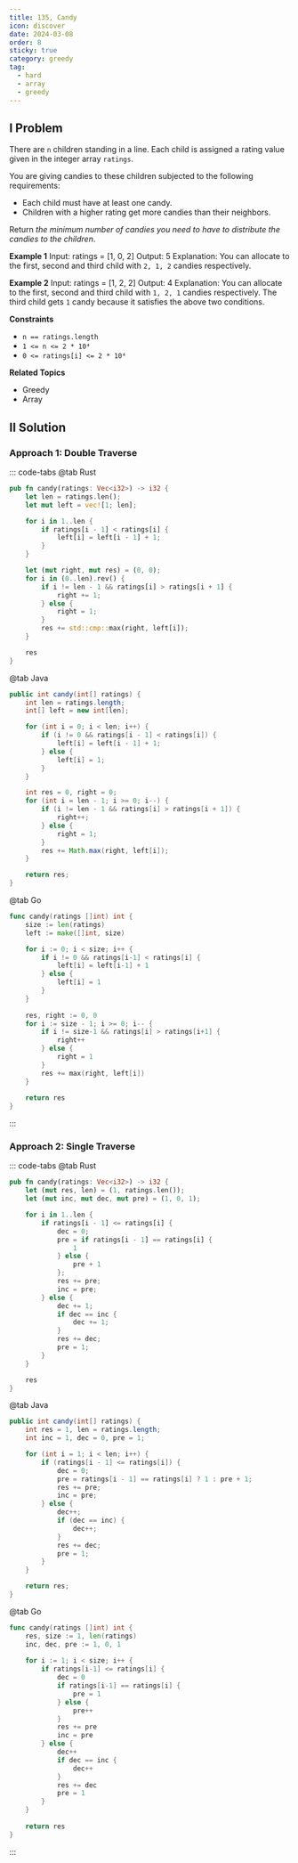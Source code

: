 ```yaml
---
title: 135, Candy
icon: discover
date: 2024-03-08
order: 8
sticky: true
category: greedy
tag: 
  - hard
  - array
  - greedy
---
```


## I Problem
There are `n` children standing in a line. Each child is assigned a rating value given in the integer array `ratings`.

You are giving candies to these children subjected to the following requirements:
- Each child must have at least one candy.
- Children with a higher rating get more candies than their neighbors.

Return *the minimum number of candies you need to have to distribute the candies to the children*.

**Example 1**
Input: ratings = [1, 0, 2]
Output: 5
Explanation: You can allocate to the first, second and third child with `2, 1, 2` candies respectively.

**Example 2**
Input: ratings = [1, 2, 2]
Output: 4
Explanation: You can allocate to the first, second and third child with `1, 2, 1` candies respectively. The third child gets `1` candy because it satisfies the above two conditions.

**Constraints**
- `n == ratings.length`
- `1 <= n <= 2 * 10⁴`
- `0 <= ratings[i] <= 2 * 10⁴`

**Related Topics**
- Greedy
- Array

## II Solution
### Approach 1: Double Traverse
::: code-tabs
@tab Rust
```rust
pub fn candy(ratings: Vec<i32>) -> i32 {
    let len = ratings.len();
    let mut left = vec![1; len];

    for i in 1..len {
        if ratings[i - 1] < ratings[i] {
            left[i] = left[i - 1] + 1;
        }
    }

    let (mut right, mut res) = (0, 0);
    for i in (0..len).rev() {
        if i != len - 1 && ratings[i] > ratings[i + 1] {
            right += 1;
        } else {
            right = 1;
        }
        res += std::cmp::max(right, left[i]);
    }

    res
}
```

@tab Java
```java
public int candy(int[] ratings) {
    int len = ratings.length;
    int[] left = new int[len];

    for (int i = 0; i < len; i++) {
        if (i != 0 && ratings[i - 1] < ratings[i]) {
            left[i] = left[i - 1] + 1;
        } else {
            left[i] = 1;
        }
    }

    int res = 0, right = 0;
    for (int i = len - 1; i >= 0; i--) {
        if (i != len - 1 && ratings[i] > ratings[i + 1]) {
            right++;
        } else {
            right = 1;
        }
        res += Math.max(right, left[i]);
    }

    return res;
}
```

@tab Go
```go
func candy(ratings []int) int {
    size := len(ratings)
    left := make([]int, size)

    for i := 0; i < size; i++ {
        if i != 0 && ratings[i-1] < ratings[i] {
            left[i] = left[i-1] + 1
        } else {
            left[i] = 1
        }
    }
    
    res, right := 0, 0
    for i := size - 1; i >= 0; i-- {
        if i != size-1 && ratings[i] > ratings[i+1] {
            right++
        } else {
            right = 1
        }
        res += max(right, left[i])
    }
    
    return res
}
```
:::

### Approach 2: Single Traverse
::: code-tabs
@tab Rust
```rust
pub fn candy(ratings: Vec<i32>) -> i32 {
    let (mut res, len) = (1, ratings.len());
    let (mut inc, mut dec, mut pre) = (1, 0, 1);

    for i in 1..len {
        if ratings[i - 1] <= ratings[i] {
            dec = 0;
            pre = if ratings[i - 1] == ratings[i] {
                1
            } else {
                pre + 1
            };
            res += pre;
            inc = pre;
        } else {
            dec += 1;
            if dec == inc {
                dec += 1;
            }
            res += dec;
            pre = 1;
        }
    }

    res
}
```

@tab Java
```java
public int candy(int[] ratings) {
    int res = 1, len = ratings.length;
    int inc = 1, dec = 0, pre = 1;

    for (int i = 1; i < len; i++) {
        if (ratings[i - 1] <= ratings[i]) {
            dec = 0;
            pre = ratings[i - 1] == ratings[i] ? 1 : pre + 1;
            res += pre;
            inc = pre;
        } else {
            dec++;
            if (dec == inc) {
                dec++;
            }
            res += dec;
            pre = 1;
        }
    }

    return res;
}
```

@tab Go
```go
func candy(ratings []int) int {
    res, size := 1, len(ratings)
    inc, dec, pre := 1, 0, 1
    
    for i := 1; i < size; i++ {
        if ratings[i-1] <= ratings[i] {
            dec = 0
            if ratings[i-1] == ratings[i] {
                pre = 1
            } else {
                pre++
            }
            res += pre
            inc = pre
        } else {
            dec++
            if dec == inc {
                dec++
            }
            res += dec
            pre = 1
        }
    }
    
    return res
}
```
:::